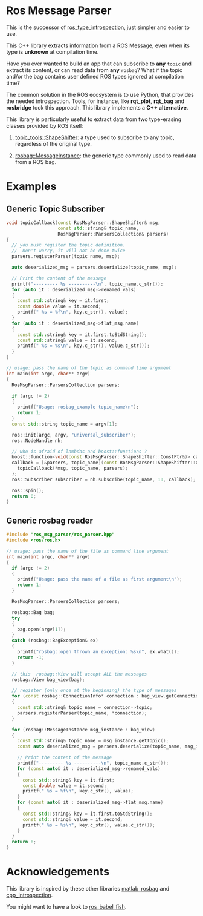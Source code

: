 # Ros Message Parser

This is the successor of [ros_type_introspection](https://github.com/facontidavide/ros_type_introspection),
just simpler and easier to use.

This C++ library extracts information from a ROS Message, even when its
type is **unknown** at compilation time.

Have you ever wanted to build an app that can subscribe to __any__ 
`topic` and extract its content, or can read data from __any__ `rosbag`? 
What if the topic and/or the bag contains user defined ROS types ignored 
at compilation time?

The common solution in the ROS ecosystem is to use Python, that provides
the needed introspection. Tools, for instance, like __rqt_plot__, __rqt_bag__ and __rosbridge__
took this approach. This library implements a __C++ alternative__.

This library is particularly useful to extract data from two type-erasing classes 
provided by ROS itself:

1. [topic_tools::ShapeShifter](http://docs.ros.org/diamondback/api/topic_tools/html/classtopic__tools_1_1ShapeShifter.html):
a type used to subscribe to any topic, regardless of the original type.

2. [rosbag::MessageInstance](http://docs.ros.org/diamondback/api/rosbag/html/c++/classrosbag_1_1MessageInstance.html):
the generic type commonly used to read data from a ROS bag.

# Examples

## Generic Topic Subscriber

```C++
void topicCallback(const RosMsgParser::ShapeShifter& msg,
                   const std::string& topic_name,
                   RosMsgParser::ParsersCollection& parsers)
{
  // you must register the topic definition.
  //  Don't worry, it will not be done twice
  parsers.registerParser(topic_name, msg);

  auto deserialized_msg = parsers.deserialize(topic_name, msg);

  // Print the content of the message
  printf("--------- %s ----------\n", topic_name.c_str());
  for (auto it : deserialized_msg->renamed_vals)
  {
    const std::string& key = it.first;
    const double value = it.second;
    printf(" %s = %f\n", key.c_str(), value);
  }
  for (auto it : deserialized_msg->flat_msg.name)
  {
    const std::string& key = it.first.toStdString();
    const std::string& value = it.second;
    printf(" %s = %s\n", key.c_str(), value.c_str());
  }
}

// usage: pass the name of the topic as command line argument
int main(int argc, char** argv)
{
  RosMsgParser::ParsersCollection parsers;

  if (argc != 2)
  {
    printf("Usage: rosbag_example topic_name\n");
    return 1;
  }
  const std::string topic_name = argv[1];

  ros::init(argc, argv, "universal_subscriber");
  ros::NodeHandle nh;

  // who is afraid of lambdas and boost::functions ?
  boost::function<void(const RosMsgParser::ShapeShifter::ConstPtr&)> callback;
  callback = [&parsers, topic_name](const RosMsgParser::ShapeShifter::ConstPtr& msg) -> void {
    topicCallback(*msg, topic_name, parsers);
  };
  ros::Subscriber subscriber = nh.subscribe(topic_name, 10, callback);

  ros::spin();
  return 0;
}
```

## Generic rosbag reader

```C++
#include "ros_msg_parser/ros_parser.hpp"
#include <ros/ros.h>

// usage: pass the name of the file as command line argument
int main(int argc, char** argv)
{
  if (argc != 2)
  {
    printf("Usage: pass the name of a file as first argument\n");
    return 1;
  }

  RosMsgParser::ParsersCollection parsers;

  rosbag::Bag bag;
  try
  {
    bag.open(argv[1]);
  }
  catch (rosbag::BagException& ex)
  {
    printf("rosbag::open thrown an exception: %s\n", ex.what());
    return -1;
  }

  // this  rosbag::View will accept ALL the messages
  rosbag::View bag_view(bag);

  // register (only once at the beginning) the type of messages
  for (const rosbag::ConnectionInfo* connection : bag_view.getConnections())
  {
    const std::string& topic_name = connection->topic;
    parsers.registerParser(topic_name, *connection);
  }

  for (rosbag::MessageInstance msg_instance : bag_view)
  {
    const std::string& topic_name = msg_instance.getTopic();
    const auto deserialized_msg = parsers.deserialize(topic_name, msg_instance);

    // Print the content of the message
    printf("--------- %s ----------\n", topic_name.c_str());
    for (const auto& it : deserialized_msg->renamed_vals)
    {
      const std::string& key = it.first;
      const double value = it.second;
      printf(" %s = %f\n", key.c_str(), value);
    }
    for (const auto& it : deserialized_msg->flat_msg.name)
    {
      const std::string& key = it.first.toStdString();
      const std::string& value = it.second;
      printf(" %s = %s\n", key.c_str(), value.c_str());
    }
  }
  return 0;
}
```

# Acknowledgements
This library is inspired by these other libraries 
[matlab_rosbag](https://github.com/bcharrow/matlab_rosbag) and 
[cpp_introspection](https://github.com/tu-darmstadt-ros-pkg/cpp_introspection).


You might want to have a look to [ros_babel_fish](https://github.com/StefanFabian/ros_babel_fish).

   




 



 
